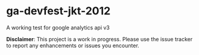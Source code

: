 # ga-devfest-jkt-2012

A working test for google analytics api v3

**Disclaimer**: This project is a work in progress. Please use the issue tracker
to report any enhancements or issues you encounter.


